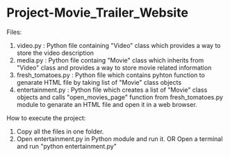 # Project-Movie_Trailer_Website

Files:
1) video.py : Python file containing "Video" class which provides a way to store the video description
2) media.py : Python file containg "Movie" class which inherits from "Video" class and provides a way to store movie related information
3) fresh_tomatoes.py : Python file which contains pyhton function to genarate HTML file by taking list of "Movie" class objects
4) entertainment.py : Python file which creates a list of "Movie" class objects and calls "open_movies_page" function from 
                      fresh_tomatoes.py module to genarate an HTML file and open it in a web browser.
                      
How to execute the project:
1) Copy all the files in one folder.
2) Open entertainment.py in Python module and run it.
                    OR
   Open a terminal and run "python entertainment.py"
   
